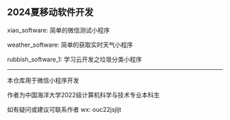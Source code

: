 ## 2024夏移动软件开发

xiao_software: 简单的微信测试小程序

weather_software: 简单的获取实时天气小程序

rubbish_software_1: 学习云开发之垃圾分类小程序

---

本仓库用于微信小程序开发

作者为中国海洋大学2022级计算机科学与技术专业本科生

如有疑问或建议可联系作者 wx: ouc22jsjljt
